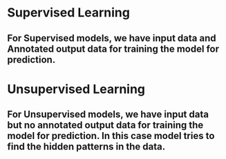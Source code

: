 #  Supervised Learning 
## For Supervised models, we have input data and Annotated output data for training the model for prediction.

# Unsupervised Learning
## For Unsupervised models, we have input data but no annotated output data for training the model for prediction. In this case model tries to find the hidden patterns in the data.